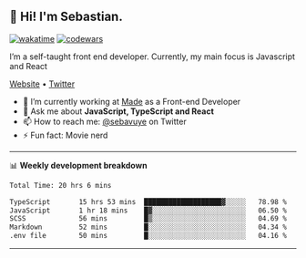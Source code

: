 ## 👋 Hi! I'm Sebastian.

[![wakatime](https://wakatime.com/badge/user/df0036c6-328a-4a39-be9b-e49417ed22a1.svg)](https://wakatime.com/@df0036c6-328a-4a39-be9b-e49417ed22a1)
[![codewars](https://www.codewars.com/users/sebavuye/badges/small)](https://www.codewars.com/users/sebavuye)

I’m a self-taught front end developer. Currently, my main focus is Javascript and React

[Website](https://sebastianvuye.be) • [Twitter](https://twitter.com/sebavuye)

- 🔭 I’m currently working at [Made](https://made.be/) as a Front-end Developer
- 💬 Ask me about **JavaScript, TypeScript and React**
- 📫 How to reach me: [@sebavuye](https://twitter.com/sebavuye) on Twitter
- ⚡ Fun fact: Movie nerd

-------

📊 **Weekly development breakdown**

<!--START_SECTION:waka-->

```txt
Total Time: 20 hrs 6 mins

TypeScript       15 hrs 53 mins  ███████████████████▓░░░░░   78.98 %
JavaScript       1 hr 18 mins    █▓░░░░░░░░░░░░░░░░░░░░░░░   06.50 %
SCSS             56 mins         █▒░░░░░░░░░░░░░░░░░░░░░░░   04.69 %
Markdown         52 mins         █░░░░░░░░░░░░░░░░░░░░░░░░   04.34 %
.env file        50 mins         █░░░░░░░░░░░░░░░░░░░░░░░░   04.16 %
```

<!--END_SECTION:waka-->
-------
